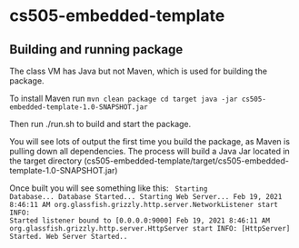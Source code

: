 # cs505-embedded-template

## Building and running package
The class VM has Java but not Maven, which is used for building the package.  

To install Maven run 
`mvn clean package
cd target
java -jar cs505-embedded-template-1.0-SNAPSHOT.jar`

Then run ./run.sh to build and start the package.

You will see lots of output the first time you build the package, as Maven is pulling down all dependencies.  The process will build a Java Jar located in the target directory (cs505-embedded-template/target/cs505-embedded-template-1.0-SNAPSHOT.jar)

Once built you will see something like this:
<code>
Starting Database...
Database Started...
Starting Web Server...
Feb 19, 2021 8:46:11 AM org.glassfish.grizzly.http.server.NetworkListener start
INFO: Started listener bound to [0.0.0.0:9000]
Feb 19, 2021 8:46:11 AM org.glassfish.grizzly.http.server.HttpServer start
INFO: [HttpServer] Started.
Web Server Started..
<code>


